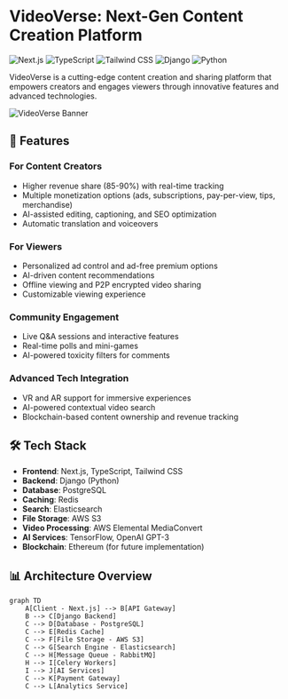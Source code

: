 # VideoVerse: Next-Gen Content Creation Platform

![Next.js](https://img.shields.io/badge/Next.js-000000?style=for-the-badge&logo=next.js&logoColor=white)
![TypeScript](https://img.shields.io/badge/TypeScript-007ACC?style=for-the-badge&logo=typescript&logoColor=white)
![Tailwind CSS](https://img.shields.io/badge/Tailwind_CSS-38B2AC?style=for-the-badge&logo=tailwind-css&logoColor=white)
![Django](https://img.shields.io/badge/Django-092E20?style=for-the-badge&logo=django&logoColor=white)
![Python](https://img.shields.io/badge/Python-3776AB?style=for-the-badge&logo=python&logoColor=white)

VideoVerse is a cutting-edge content creation and sharing platform that empowers creators and engages viewers through innovative features and advanced technologies.

![VideoVerse Banner](https://via.placeholder.com/1200x300?text=VideoVerse:+Next-Gen+Content+Creation+Platform)

## 🚀 Features

### For Content Creators
- Higher revenue share (85-90%) with real-time tracking
- Multiple monetization options (ads, subscriptions, pay-per-view, tips, merchandise)
- AI-assisted editing, captioning, and SEO optimization
- Automatic translation and voiceovers

### For Viewers
- Personalized ad control and ad-free premium options
- AI-driven content recommendations
- Offline viewing and P2P encrypted video sharing
- Customizable viewing experience

### Community Engagement
- Live Q&A sessions and interactive features
- Real-time polls and mini-games
- AI-powered toxicity filters for comments

### Advanced Tech Integration
- VR and AR support for immersive experiences
- AI-powered contextual video search
- Blockchain-based content ownership and revenue tracking

## 🛠️ Tech Stack

- **Frontend**: Next.js, TypeScript, Tailwind CSS
- **Backend**: Django (Python)
- **Database**: PostgreSQL
- **Caching**: Redis
- **Search**: Elasticsearch
- **File Storage**: AWS S3
- **Video Processing**: AWS Elemental MediaConvert
- **AI Services**: TensorFlow, OpenAI GPT-3
- **Blockchain**: Ethereum (for future implementation)

## 📊 Architecture Overview

```mermaid
graph TD
    A[Client - Next.js] --> B[API Gateway]
    B --> C[Django Backend]
    C --> D[Database - PostgreSQL]
    C --> E[Redis Cache]
    C --> F[File Storage - AWS S3]
    C --> G[Search Engine - Elasticsearch]
    C --> H[Message Queue - RabbitMQ]
    H --> I[Celery Workers]
    I --> J[AI Services]
    C --> K[Payment Gateway]
    C --> L[Analytics Service]
